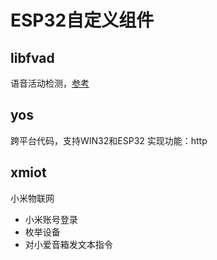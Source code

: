 # ESP32自定义组件

## libfvad
语音活动检测，[参考](https://github.com/dpirch/libfvad)

## yos
跨平台代码，支持WIN32和ESP32
实现功能：http

## xmiot
小米物联网
- 小米账号登录
- 枚举设备
- 对小爱音箱发文本指令
